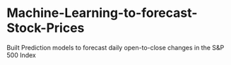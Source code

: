 # Machine-Learning-to-forecast-Stock-Prices
Built Prediction models to forecast daily open-to-close changes in the S&amp;P 500 Index
